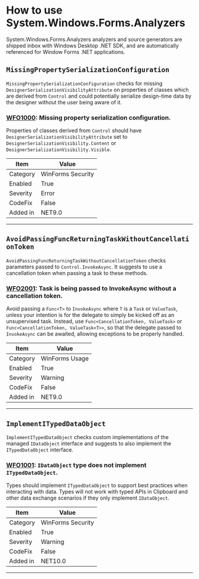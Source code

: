 # How to use System.Windows.Forms.Analyzers

System.Windows.Forms.Analyzers analyzers and source generators are shipped inbox with Windows Desktop .NET SDK, and
are automatically referenced for Window Forms .NET applications.

## `MissingPropertySerializationConfiguration`

`MissingPropertySerializationConfiguration` checks for missing `DesignerSerializationVisibilityAttribute` on properties of classes which are 
derived from `Control` and could potentially serialize design-time data by the designer without the user being aware of it.

### [WFO1000](https://learn.microsoft.com/dotnet/desktop/winforms/compiler-messages/wfo1000): Missing property serialization configuration.

Properties of classes derived from `Control` should have `DesignerSerializationVisibilityAttribute` 
set to `DesignerSerializationVisibility.Content` or `DesignerSerializationVisibility.Visible`.

| Item      | Value            |
|-----------|------------------|
| Category  | WinForms Security|
| Enabled   | True             |
| Severity  | Error            |
| CodeFix   | False            |
| Added in  | NET9.0           |

---

## `AvoidPassingFuncReturningTaskWithoutCancellationToken`

`AvoidPassingFuncReturningTaskWithoutCancellationToken` checks parameters passed to `Control.InvokeAsync`. It suggests to use a cancellation token when passing a task to these methods.

### [WFO2001](https://learn.microsoft.com/dotnet/desktop/winforms/compiler-messages/wfo2001): Task is being passed to InvokeAsync without a cancellation token.

Avoid passing a `Func<T>` to `InvokeAsync` where `T` is a `Task` or `ValueTask`, unless your intention is for the delegate to simply be kicked off as an unsupervised task. Instead, use `Func<CancellationToken, ValueTask>` or `Func<CancellationToken, ValueTask<T>>`, so that the delegate passed to `InvokeAsync` can be awaited, allowing exceptions to be properly handled. 

| Item      | Value            |
|-----------|------------------|
| Category  | WinForms Usage   |
| Enabled   | True             |
| Severity  | Warning          |
| CodeFix   | False            |
| Added in  | NET9.0           |

---

## `ImplementITypedDataObject`

`ImplementITypedDataObject` checks custom implementations of the managed `IDataObject` interface and suggests to also implement the `ITypedDataObject` interface.

### [WFO1001](https://github.com/dotnet/winforms/blob/main/docs/analyzers/WinFormsCSharpAnalyzers.Help.md#implementitypeddataobject): `IDataObject` type does not implement `ITypedDataObject`.

Types should implement `ITypedDataObject` to support best practices when interacting with data. Types will not work with typed APIs in Clipboard and other data exchange scenarios if they only implement `IDataObject`.

| Item      | Value            |
|-----------|------------------|
| Category  | WinForms Security|
| Enabled   | True             |
| Severity  | Warning          |
| CodeFix   | False            |
| Added in  | NET10.0          |

---
